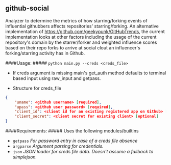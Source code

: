 ## github-social ##

Analyzer to determine the metrics of how starring/forking events of influential githubbers affects repositories' starring/forking. An alternative implementation of https://github.com/geekypunk/GitHubTrends, the current implementation looks at other factors including the usage of the current repository's domain by the starrer/forker and weighted influence scores based on their repo forks to arrive at social clout an influencer's forking/starring activity has in Github.

####Usage: #####
```python main.py --creds <creds_file>```

+ If creds argument is missing main's get_auth method defaults to terminal based input using raw_input and getpass.

+ Structure for creds_file
```json
{
    "uname": <github username> [required],
    "upass": <github user password> [required],
    "client_id": <client id for an existing registered app on Github> [optional],
    "client_secret": <client secret for existing client> [optional]
}
```

####Requirements: #####
Uses the following modules/builtins
+ ```getpass``` _For password entry in case of a creds file absence_
+ ```argparse``` _Argument parsing for credentials._
+ ```json``` _JSON loader for creds file data. Doesn't assume a fallback to simplejson._

